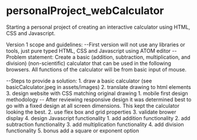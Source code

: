 # personalProject_webCalculator

Starting a personal project of creating an interactive calculator using HTML, CSS and Javascript.

Version 1 scope and guidelines:
--First version will not use any libraries or tools, just pure typed HTML, CSS and Javascript using ATOM editor
--Problem statement: Create a basic (addition, subtraction, multiplication, and division) (non-scientific) calculator that can be used in the following browsers. All functions of the calculator will be from basic input of mouse.

--Steps to provide a solution:
    1. draw a basic calculator (see basicCalculator.jpeg in assets/images)
    2. translate drawing to html elements
    3. design website with CSS matching original drawing
        1. mobile first design methodology -- After reviewing responsive design it was determined best to go with a fixed design at all screen dimensions. This kept the calculator looking the best.
        2. use flex box and grid properties
        3. validate brower display
    4. design Javascript functionality
        1. add addition functionality
        2. add subtraction functionality
        3. add multiplication functionality
        4. add division functionality
        5. bonus add a square or exponent option
